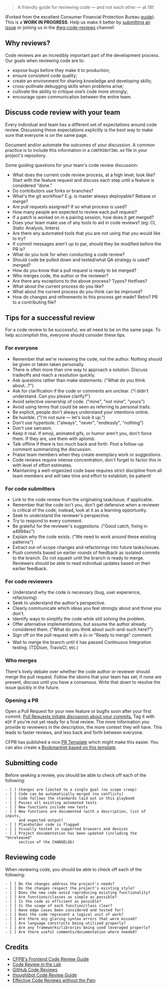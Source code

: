 > A friendly guide for reviewing code — and not each other — at 18f.

(Forked from the excellent Consumer Financial Protection Bureau
[guide](https://github.com/cfpb/front-end/blob/master/code-reviews.md)). This
is a **WORK IN PROGRESS**. Help us make it better by
[submitting an issue](https://github.com/18F/development-guide) or joining us
in the [#wg-code-reviews](https://18f.slack.com/messages/wg-code-reviews/)
channel!

## Why reviews?

Code reviews are an incredibly important part of the development process. Our
goals when reviewing code are to:

- expose bugs before they make it to production;
- ensure consistent code quality;
- create an environment for sharing knowledge and developing skills;
- cross-pollinate debugging skills when problems arise;
- cultivate the ability to critique one’s code more strongly;
- encourage open communication between the entire team.

## Discuss code review with your team

Every individual and team has a different set of expectations around code
review. Discussing these expectations explicitly is the best way to make sure
that everyone is on the same page.

Document and/or automate the outcomes of your discussion. A common practice
is to include this information in a `CONTRIBUTING.md` file in your project's
repository.

Some guiding questions for your team's code review discussion:

- What does the current code review process, at a high level, look like? Start
  with the feature request and discuss each step until a feature is considered
  "done."
- Do contributors use forks or branches?
- What's the git workflow? E.g. is master always deployable? Rebase or merge?
- Are pull requests assigned? If so what process is used?
- How many people are expected to review each pull request?
- If a patch is worked on in a pairing session, how does it get merged?
- Does your team make use of any tools to aid in code reviews? (eg: CI, Static
  Analysis, linters)
- Are there any automated tools that you are not using that you would like to try?
- If commit messages aren't up to par, should they be modified before the PR is?
- What do you look for when conducting a code review?
- Should code be pulled down and tested/what QA strategy is used?
merged?
- How do you know that a pull request is ready to be merged?
- Who merges code, the author or the reviewer?
- Are there any exceptions to the above process? Typos? Hotfixes?
- What about the current process do you like?
- What about the current process do you think can be improved?
- How do changes and refinements to this process get made? Retro? PR to a
contributing file?

## Tips for a successful review

For a code review to be successful, we all need to be on the same page. To help
accomplish this, everyone should consider these tips.

### For everyone

- Remember that we're reviewing the code, not the author. Nothing should be
  given or taken taken personally.
- There is often more than one way to approach a solution. Discuss tradeoffs
  and reach a resolution quickly.
- Ask questions rather than make statements. ("What do you think about...?")
- Ask for clarification if the code or comments are unclear. ("I didn't
  understand. Can you please clarify?")
- Avoid selective ownership of code. ("mine", "not mine", "yours")
- Avoid using terms that could be seen as referring to personal traits.
- Be explicit, people don't always understand your intentions online.
- Be humble. ("I'm not sure — let's look it up.")
- Don't use hyperbole. ("always", "never", "endlessly", "nothing")
- Don't use sarcasm.
- Keep it real. If emoji, animated gifs, or humor aren't you, don't force them.
  If they are, use them with aplomb.
- Talk offline if there is too much back and forth. Post a follow-up comment
  summarizing the discussion.
- Praise team members when they create exemplary work or suggestions.
- Code reviews require intense concentration, don't forget to factor this in
  with level of effort estimates.
- Maintaining a well-organized code base requires strict discipline from all
  team members and will take time and effort to establish; be patient!

### For code submitters

- Link to the code review from the originating task/issue, if applicable.
- Remember that the code isn't you, don't get defensive when a reviewer is
  critical of the code; instead, look at it as a learning opportunity.
- Seek to understand the reviewer's perspective.
- Try to respond to every comment.
- Be grateful for the reviewer's suggestions. ("Good catch, fixing in a4994ec")
- Explain why the code exists. ("We need to work around these existing
  patterns")
- Extract out-of-scope changes and refactorings into future tasks/issues.
- Push commits based on earlier rounds of feedback as isolated commits to the
  branch. Do not squash until the branch is ready to merge. Reviewers should be
  able to read individual updates based on their earlier feedback.

### For code reviewers

- Understand why the code is necessary (bug, user experience, refactoring)
- Seek to understand the author's perspective.
- Clearly communicate which ideas you feel strongly about and those you don't.
- Identify ways to simplify the code while still solving the problem.
- Offer alternative implementations, but assume the author already considered
  them. ("What do you think about such-and-such here?")
- Sign off on the pull request with a :thumbsup: or "Ready to merge" comment.
- Wait to merge the branch until it has passed Continuous Integration testing.
  (TDDium, TravisCI, etc.)

### Who merges

There's lively debate over whether the code author or reviewer should merge
the pull request. Follow the idioms that your team has set; if none are
present, discuss until you have a consensus. Write that down to resolve the
issue quickly in the future.


### Opening a PR

Open a Pull Request for your new feature or bugfix soon after your first commit. 
[Pull Requests initiate discussion about your commits.](https://guides.github.com/introduction/flow/)
Tag it with `WIP` if you're not yet ready for a final review.
The more information you provide to reviewers in the description,
the more context they will have. This leads to faster reviews, and less back
and forth between everyone.

CFPB has published a nice [PR Template](https://raw.githubusercontent.com/cfpb/front-end/master/pr-template.md)
which might make this easier. You can also create a [Bookmarklet based on this
template](https://gist.github.com/cfarm/b9b638943a2eea52a3a8).


## Submitting code

Before seeking a review, you should be able to check off each of the following:

    - [ ] Changes are limited to a single goal (no scope creep)
    - [ ] Code can be automatically merged (no conflicts)
    - [ ] Code follows the standards laid out in this playbook
    - [ ] Passes all existing automated tests
    - [ ] New functions include new tests
    - [ ] New functions are documented (with a description, list of inputs,
          and expected output)
    - [ ] Placeholder code is flagged
    - [ ] Visually tested in supported browsers and devices
    - [ ] Project documentation has been updated (including the "Unreleased"
          section of the CHANGELOG)


## Reviewing code

When reviewing code, you should be able to check off each of the following:

    - [ ] Do the changes address the project's needs?
    - [ ] Do the changes respect the project's existing style?
    - [ ] Does the new code avoid reproducing existing functionality?
    - [ ] Are functions/classes as simple as possible?
    - [ ] Is the code as efficient as possible?
    - [ ] Is the usage of each function/class clear?
    - [ ] Have edge cases been considered and tested for?
    - [ ] Does the code represent a logical unit of work?
    - [ ] Are there any glaring syntax errors that were missed?
    - [ ] Are language constructs being utilized properly?
    - [ ] Are any frameworks/libraries being used leveraged properly?
    - [ ] Are there useful comments/documentation where needed?

## Credits

- [CFPB's Frontend Code Review Guide](https://github.com/cfpb/front-end/blob/master/code-reviews.md)
- [Code Review in the Lab](http://mozillascience.github.io/codeReview/intro.html)
- [GitHub Code Reviews](https://blog.codeship.com/github-code-review/)
- [thoughtbot Code Review Guide](https://github.com/thoughtbot/guides/blob/master/code-review/README.md)
- [Effective Code Reviews without the Pain](http://www.developer.com/tech/article.php/3579756/Effective-Code-Reviews-Without-the-Pain.htm)
